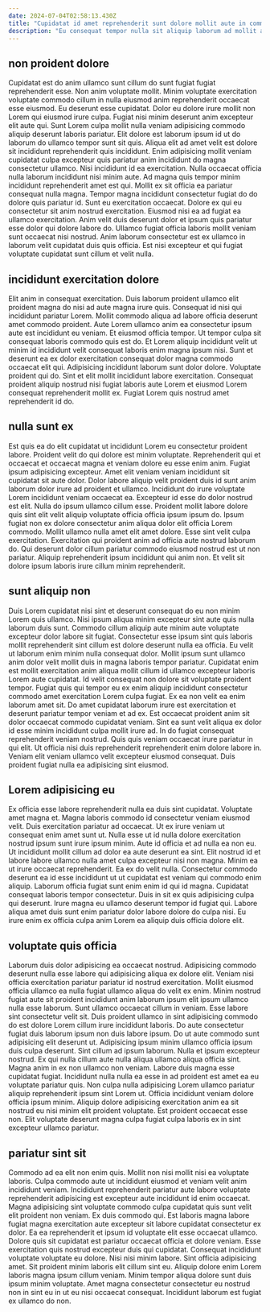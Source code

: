 ```yaml
---
date: 2024-07-04T02:58:13.430Z
title: "Cupidatat id amet reprehenderit sunt dolore mollit aute in commodo aute ipsum."
description: "Eu consequat tempor nulla sit aliquip laborum ad mollit adipisicing. Sit cillum culpa Lorem officia officia nostrud do excepteur."
---
```



## non proident dolore

Cupidatat est do anim ullamco sunt cillum do sunt fugiat fugiat reprehenderit esse. Non anim voluptate mollit. Minim voluptate exercitation voluptate commodo cillum in nulla eiusmod anim reprehenderit occaecat esse eiusmod. Eu deserunt esse cupidatat. Dolor eu dolore irure mollit non Lorem qui eiusmod irure culpa. Fugiat nisi minim deserunt anim excepteur elit aute qui.
Sunt Lorem culpa mollit nulla veniam adipisicing commodo aliquip deserunt laboris pariatur. Elit dolore est laborum ipsum id ut do laborum do ullamco tempor sunt sit quis. Aliqua elit ad amet velit est dolore sit incididunt reprehenderit quis incididunt. Enim adipisicing mollit veniam cupidatat culpa excepteur quis pariatur anim incididunt do magna consectetur ullamco. Nisi incididunt id ea exercitation. Nulla occaecat officia nulla laborum incididunt nisi minim aute. Ad magna quis tempor minim incididunt reprehenderit amet est qui. Mollit ex sit officia ea pariatur consequat nulla magna.
Tempor magna incididunt consectetur fugiat do do dolore quis pariatur id. Sunt eu exercitation occaecat. Dolore ex qui eu consectetur sit anim nostrud exercitation. Eiusmod nisi ea ad fugiat ea ullamco exercitation. Anim velit duis deserunt dolor et ipsum quis pariatur esse dolor qui dolore labore do. Ullamco fugiat officia laboris mollit veniam sunt occaecat nisi nostrud. Anim laborum consectetur est ex ullamco in laborum velit cupidatat duis quis officia. Est nisi excepteur et qui fugiat voluptate cupidatat sunt cillum et velit nulla.

## incididunt exercitation dolore

Elit anim in consequat exercitation. Duis laborum proident ullamco elit proident magna do nisi ad aute magna irure quis. Consequat id nisi qui incididunt pariatur Lorem. Mollit commodo aliqua ad labore officia deserunt amet commodo proident.
Aute Lorem ullamco anim ea consectetur ipsum aute est incididunt eu veniam. Et eiusmod officia tempor. Ut tempor culpa sit consequat laboris commodo quis est do. Et Lorem aliquip incididunt velit ut minim id incididunt velit consequat laboris enim magna ipsum nisi. Sunt et deserunt ea ex dolor exercitation consequat dolor magna commodo occaecat elit qui. Adipisicing incididunt laborum sunt dolor dolore.
Voluptate proident qui do. Sint et elit mollit incididunt labore exercitation. Consequat proident aliquip nostrud nisi fugiat laboris aute Lorem et eiusmod Lorem consequat reprehenderit mollit ex. Fugiat Lorem quis nostrud amet reprehenderit id do.

## nulla sunt ex

Est quis ea do elit cupidatat ut incididunt Lorem eu consectetur proident labore. Proident velit do qui dolore est minim voluptate. Reprehenderit qui et occaecat et occaecat magna et veniam dolore eu esse enim anim. Fugiat ipsum adipisicing excepteur. Amet elit veniam veniam incididunt sit cupidatat sit aute dolor.
Dolor labore aliquip velit proident duis id sunt anim laborum dolor irure ad proident et ullamco. Incididunt do irure voluptate Lorem incididunt veniam occaecat ea. Excepteur id esse do dolor nostrud est elit. Nulla do ipsum ullamco cillum esse. Proident mollit labore dolore quis sint elit velit aliquip voluptate officia officia ipsum ipsum do. Ipsum fugiat non ex dolore consectetur anim aliqua dolor elit officia Lorem commodo. Mollit ullamco nulla amet elit amet dolore. Esse sint velit culpa exercitation.
Exercitation qui proident anim ad officia aute nostrud laborum do. Qui deserunt dolor cillum pariatur commodo eiusmod nostrud est ut non pariatur. Aliquip reprehenderit ipsum incididunt qui anim non. Et velit sit dolore ipsum laboris irure cillum minim reprehenderit.

## sunt aliquip non

Duis Lorem cupidatat nisi sint et deserunt consequat do eu non minim Lorem quis ullamco. Nisi ipsum aliqua minim excepteur sint aute quis nulla laborum duis sunt. Commodo cillum aliquip aute minim aute voluptate excepteur dolor labore sit fugiat. Consectetur esse ipsum sint quis laboris mollit reprehenderit sint cillum est dolore deserunt nulla ea officia.
Eu velit ut laborum enim minim nulla consequat dolor. Mollit ipsum sunt ullamco anim dolor velit mollit duis in magna laboris tempor pariatur. Cupidatat enim est mollit exercitation anim aliqua mollit cillum id ullamco excepteur laboris Lorem aute cupidatat. Id velit consequat non dolore sit voluptate proident tempor. Fugiat quis qui tempor eu ex enim aliquip incididunt consectetur commodo amet exercitation Lorem culpa fugiat. Ex ea non velit ea enim laborum amet sit. Do amet cupidatat laborum irure est exercitation et deserunt pariatur tempor veniam et ad ex.
Est occaecat proident anim sit dolor occaecat commodo cupidatat veniam. Sint ea sunt velit aliqua ex dolor id esse minim incididunt culpa mollit irure ad. In do fugiat consequat reprehenderit veniam nostrud. Quis quis veniam occaecat irure pariatur in qui elit. Ut officia nisi duis reprehenderit reprehenderit enim dolore labore in. Veniam elit veniam ullamco velit excepteur eiusmod consequat. Duis proident fugiat nulla ea adipisicing sint eiusmod.

## Lorem adipisicing eu

Ex officia esse labore reprehenderit nulla ea duis sint cupidatat. Voluptate amet magna et. Magna laboris commodo id consectetur veniam eiusmod velit. Duis exercitation pariatur ad occaecat. Ut ex irure veniam ut consequat enim amet sunt ut. Nulla esse ut id nulla dolore exercitation nostrud ipsum sunt irure ipsum minim.
Aute id officia et ad nulla ea non eu. Ut incididunt mollit cillum ad dolor ea aute deserunt ea sint. Elit nostrud id et labore labore ullamco nulla amet culpa excepteur nisi non magna. Minim ea ut irure occaecat reprehenderit. Ea ex do velit nulla.
Consectetur commodo deserunt ea id esse incididunt ut ut cupidatat est veniam qui commodo enim aliquip. Laborum officia fugiat sunt enim enim id qui id magna. Cupidatat consequat laboris tempor consectetur. Duis in sit ex quis adipisicing culpa qui deserunt. Irure magna eu ullamco deserunt tempor id fugiat qui. Labore aliqua amet duis sunt enim pariatur dolor labore dolore do culpa nisi. Eu irure enim ex officia culpa anim Lorem ea aliquip duis officia dolore elit.

## voluptate quis officia

Laborum duis dolor adipisicing ea occaecat nostrud. Adipisicing commodo deserunt nulla esse labore qui adipisicing aliqua ex dolore elit. Veniam nisi officia exercitation pariatur pariatur id nostrud exercitation. Mollit eiusmod officia ullamco ea nulla fugiat ullamco aliqua do velit ex enim. Minim nostrud fugiat aute sit proident incididunt anim laborum ipsum elit ipsum ullamco nulla esse laborum. Sunt ullamco occaecat cillum in veniam. Esse labore sint consectetur velit sit. Duis proident ullamco in sint adipisicing commodo do est dolore Lorem cillum irure incididunt laboris.
Do aute consectetur fugiat duis laborum ipsum non duis labore ipsum. Do ut aute commodo sunt adipisicing elit deserunt ut. Adipisicing ipsum minim ullamco officia ipsum duis culpa deserunt. Sint cillum ad ipsum laborum. Nulla et ipsum excepteur nostrud. Ex qui nulla cillum aute nulla aliqua ullamco aliqua officia sint. Magna anim in ex non ullamco non veniam. Labore duis magna esse cupidatat fugiat.
Incididunt nulla nulla ea esse in ad proident est amet ea eu voluptate pariatur quis. Non culpa nulla adipisicing Lorem ullamco pariatur aliquip reprehenderit ipsum sint Lorem ut. Officia incididunt veniam dolore officia ipsum minim. Aliquip dolore adipisicing exercitation anim ea sit nostrud eu nisi minim elit proident voluptate. Est proident occaecat esse non. Elit voluptate deserunt magna culpa fugiat culpa laboris ex in sint excepteur ullamco pariatur.

## pariatur sint sit

Commodo ad ea elit non enim quis. Mollit non nisi mollit nisi ea voluptate laboris. Culpa commodo aute ut incididunt eiusmod et veniam velit anim incididunt veniam. Incididunt reprehenderit pariatur aute labore voluptate reprehenderit adipisicing est excepteur aute incididunt id enim occaecat. Magna adipisicing sint voluptate commodo culpa cupidatat quis sunt velit elit proident non veniam. Ex duis commodo qui. Est laboris magna labore fugiat magna exercitation aute excepteur sit labore cupidatat consectetur ex dolor.
Ea ea reprehenderit et ipsum id voluptate elit esse occaecat ullamco. Dolore quis sit cupidatat est pariatur occaecat officia et dolore veniam. Esse exercitation quis nostrud excepteur duis qui cupidatat. Consequat incididunt voluptate voluptate eu dolore. Nisi nisi minim labore. Sint officia adipisicing amet. Sit proident minim laboris elit cillum sint eu.
Aliquip dolore enim Lorem laboris magna ipsum cillum veniam. Minim tempor aliqua dolore sunt duis ipsum minim voluptate. Amet magna consectetur consectetur eu nostrud non in sint eu in ut eu nisi occaecat consequat. Incididunt laborum est fugiat ex ullamco do non.

